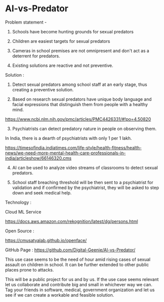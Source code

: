 # AI-vs-Predator
Problem statement -

1. Schools have become hunting grounds for sexual predators

2. Children are easiest targets for sexual predators

3. Cameras in school premises are not omnipresent and don't act as a       deterrent for predators.

4. Existing solutions are reactive and not preventive.



Solution :

1. Detect sexual predators among school staff at an early stage, thus creating a preventive solution.

2. Based on research sexual predators have unique body language and facial expressions that distinguish them from people with a healthy mind.

https://www.ncbi.nlm.nih.gov/pmc/articles/PMC4426331/#!po=4.50820



3. Psychiatrists can detect predatory nature in people on observing them.

In India, there is a dearth of psychiatrists with only 1 per 1 lakh.

https://timesofindia.indiatimes.com/life-style/health-fitness/health-news/we-need-more-mental-health-care-professionals-in-india/articleshow/66146320.cms

4. AI can be used to analyze video streams of classrooms to detect sexual predators.

5. School staff breaching threshold will be then sent to a psychiatrist for validation and if confirmed by the psychiatrist, they will be asked to step down and seek medical help.



Technology :

Cloud ML Service

https://docs.aws.amazon.com/rekognition/latest/dg/persons.html

Open Source :

https://cmusatyalab.github.io/openface/



GitHub Page : https://github.com/Digital-Geenie/AI-vs-Predator/



This use case seems to be the need of hour amid rising cases of sexual assault on children in school. It can be further extended to other public places prone to attacks.



This will be a public project for us and by us. If the use case seems relevant let us collaborate and contribute big and small in whichever way we can. Tag your friends in software, medical, government organization and let us see if we can create a workable and feasible solution.
